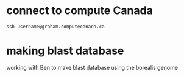 # connect to compute Canada
```
ssh username@graham.computecanada.ca
```

# making blast database
working with Ben to make blast database using the borealis genome
